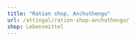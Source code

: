 ```yaml
---
title: "Ration shop, Anchuthengu"
url: /attingal/ration-shop-anchuthengu/
shop: Lebensmittel
---
```

